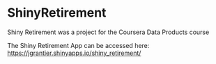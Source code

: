 # ShinyRetirement
Shiny Retirement was a project for the Coursera Data Products course

The Shiny Retirement App can be accessed here: https://jgrantier.shinyapps.io/shiny_retirement/

